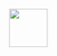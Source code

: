 <img height="70px" src="https://raw.githubusercontent.com/Radon-Games/Radon-Games/main/public/img/banner.svg"></img>
